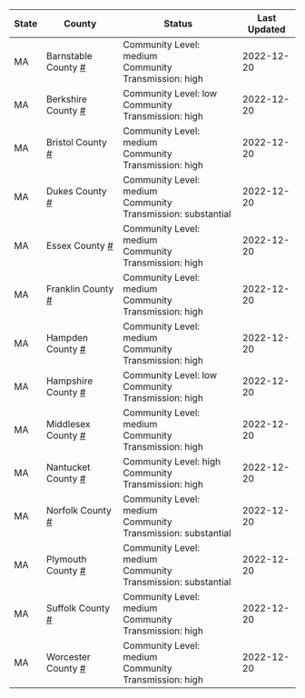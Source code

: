 State | County | Status | Last Updated
--- | --- | --- | --- 
MA | Barnstable County <a href="#barnstable_county">#</a> | <a name="barnstable_county"></a>Community Level: medium<br/>Community Transmission: high | 2022-12-20
MA | Berkshire County <a href="#berkshire_county">#</a> | <a name="berkshire_county"></a>Community Level: low<br/>Community Transmission: high | 2022-12-20
MA | Bristol County <a href="#bristol_county">#</a> | <a name="bristol_county"></a>Community Level: medium<br/>Community Transmission: high | 2022-12-20
MA | Dukes County <a href="#dukes_county">#</a> | <a name="dukes_county"></a>Community Level: medium<br/>Community Transmission: substantial | 2022-12-20
MA | Essex County <a href="#essex_county">#</a> | <a name="essex_county"></a>Community Level: medium<br/>Community Transmission: high | 2022-12-20
MA | Franklin County <a href="#franklin_county">#</a> | <a name="franklin_county"></a>Community Level: medium<br/>Community Transmission: high | 2022-12-20
MA | Hampden County <a href="#hampden_county">#</a> | <a name="hampden_county"></a>Community Level: medium<br/>Community Transmission: high | 2022-12-20
MA | Hampshire County <a href="#hampshire_county">#</a> | <a name="hampshire_county"></a>Community Level: low<br/>Community Transmission: high | 2022-12-20
MA | Middlesex County <a href="#middlesex_county">#</a> | <a name="middlesex_county"></a>Community Level: medium<br/>Community Transmission: high | 2022-12-20
MA | Nantucket County <a href="#nantucket_county">#</a> | <a name="nantucket_county"></a>Community Level: high<br/>Community Transmission: high | 2022-12-20
MA | Norfolk County <a href="#norfolk_county">#</a> | <a name="norfolk_county"></a>Community Level: medium<br/>Community Transmission: substantial | 2022-12-20
MA | Plymouth County <a href="#plymouth_county">#</a> | <a name="plymouth_county"></a>Community Level: medium<br/>Community Transmission: substantial | 2022-12-20
MA | Suffolk County <a href="#suffolk_county">#</a> | <a name="suffolk_county"></a>Community Level: medium<br/>Community Transmission: high | 2022-12-20
MA | Worcester County <a href="#worcester_county">#</a> | <a name="worcester_county"></a>Community Level: medium<br/>Community Transmission: high | 2022-12-20
